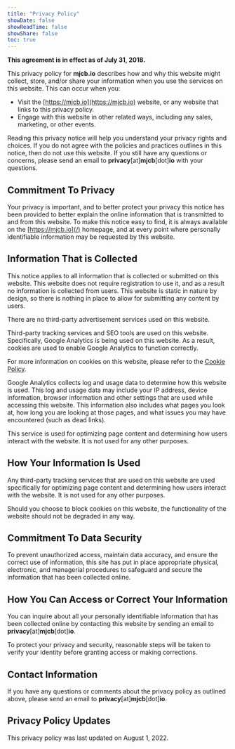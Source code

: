 ```yaml
---
title: "Privacy Policy"
showDate: false
showReadTime: false
showShare: false
toc: true
---
```


**This agreement is in effect as of July 31, 2018.**

This privacy policy for **mjcb.io** describes how and why this website might collect, store, and/or share your information when you use the services on this website. This can occur when you:

* Visit the [https://mjcb.io](https://mjcb.io) website, or any website that links to this privacy policy.
* Engage with this website in other related ways, including any sales, marketing, or other events.

Reading this privacy notice will help you understand your privacy rights and choices. If you do not agree with the policies and practices outlines in this notice, then do not use this website. If you still have any questions or concerns, please send an email to **privacy**[at]**mjcb**[dot]**io** with your questions.

## Commitment To Privacy ##

Your privacy is important, and to better protect your privacy this notice has been provided to better explain the online information that is transmitted to and from this website. To make this notice easy to find, it is always available on the [https://mjcb.io](/) homepage, and at every point where personally identifiable information may be requested by this website.

## Information That is Collected ##

This notice applies to all information that is collected or submitted on this website. This website does not require registration to use it, and as a result no information is collected from users. This website is static in nature by design, so there is nothing in place to allow for submitting any content by users.

There are no third-party advertisement services used on this website.

Third-party tracking services and SEO tools are used on this website. Specifically, Google Analytics is being used on this website. As a result, cookies are used to enable Google Analytics to function correctly.

For more information on cookies on this website, please refer to the [Cookie Policy](/cookie-policy).

Google Analytics collects log and usage data to determine how this website is used. This log and usage data may include your IP address, device information, browser information and other settings that are used while accessing this website. This information also includes what pages you look at, how long you are looking at those pages, and what issues you may have encountered (such as dead links).

This service is used for optimizing page content and determining how users interact with the website. It is not used for any other purposes.

## How Your Information Is Used ##

Any third-party tracking services that are used on this website are used specifically for optimizing page content and determining how users interact with the website. It is not used for any other purposes.

Should you choose to block cookies on this website, the functionality of the website should not be degraded in any way.

## Commitment To Data Security ##

To prevent unauthorized access, maintain data accuracy, and ensure the correct use of information, this site has put in place appropriate physical, electronic, and managerial procedures to safeguard and secure the information that has been collected online.

## How You Can Access or Correct Your Information ##

You can inquire about all your personally identifiable information that has been collected online by contacting this website by sending an email to **privacy**[at]**mjcb**[dot]**io**.

To protect your privacy and security, reasonable steps will be taken to verify your identity before granting access or making corrections.

## Contact Information ##

If you have any questions or comments about the privacy policy as outlined above, please send an email to **privacy**[at]**mjcb**[dot]**io**.

## Privacy Policy Updates ##

This privacy policy was last updated on August 1, 2022.
